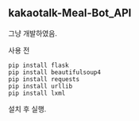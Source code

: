 ## kakaotalk-Meal-Bot_API
그냥 개발하였음.    

사용 전
```
pip install flask    
pip install beautifulsoup4    
pip install requests    
pip install urllib    
pip install lxml    
```
설치 후 실행.
